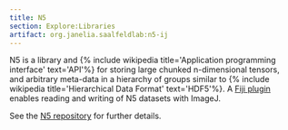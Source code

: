```yaml
---
title: N5
section: Explore:Libraries
artifact: org.janelia.saalfeldlab:n5-ij
---
```


N5 is a library and {% include wikipedia title='Application programming interface' text='API'%} for storing large chunked n-dimensional tensors, and arbitrary meta-data in a hierarchy of groups similar to {% include wikipedia title='Hierarchical Data Format' text='HDF5'%}. A [Fiji plugin](https://github.com/saalfeldlab/n5-ij) enables reading and writing of N5 datasets with ImageJ.

See the [N5 repository](https://github.com/saalfeldlab/n5) for further details.


